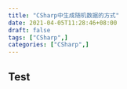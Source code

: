 ```yaml
---
title: "CSharp中生成随机数据的方式"
date: 2021-04-05T11:28:46+08:00
draft: false
tags: ["CSharp",]
categories: ["CSharp",]
---
```


## Test